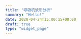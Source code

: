 ```yaml
---
title: "呼吸机波形分析"
summary: "Hello!"
date: 2020-04-24T15:00:15+08:00
draft: true
type: "widget_page"
---
```

